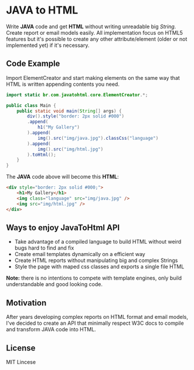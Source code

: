 # JAVA to HTML
Write **JAVA** code and get **HTML** without writing unreadable big *String*. Create report or email models easily. All implementation focus on HTML5 features but it's possible to create any other attribute/element (older or not implemented yet) if it's necessary.

## Code Example

Import ElementCreator and start making elements on the same way that HTML is written appending contents you need.

```JAVA
import static br.com.javatohtml.core.ElementCreator.*;

public class Main {
    public static void main(String[] args) {
        div().style("border: 2px solid #000")
        .append(
            h1("My Gallery")
        ).append(
            img().src("img/java.jpg").classCss("language")
        ).append(
            img().src("img/html.jpg")
        ).toHtml();
    }
}
```

The **JAVA** code above will become this **HTML**:

```HTML
<div style="border: 2px solid #000;">
    <h1>My Gallery</h1>
    <img class="language" src="img/java.jpg" />
    <img src="img/html.jpg" />
</div>
```

## Ways to enjoy JavaToHtml API
* Take advantage of a compiled language to build HTML without weird bugs hard to find and fix
* Create email templates dynamically on a efficient way
* Create HTML reports without manipulating big and complex Strings
* Style the page with maped css classes and exports a single file HTML

**Note:** there is no intentions to compete with template engines, only build understandable and good looking code.

## Motivation
After years developing complex reports on HTML format and email models, I've decided to create an API that minimally respect W3C docs to compile and transform JAVA code into HTML.

## License
MIT Lincese